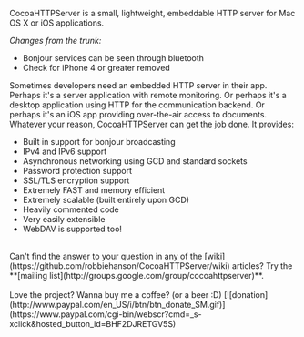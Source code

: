 CocoaHTTPServer is a small, lightweight, embeddable HTTP server for Mac OS X or iOS applications.

*Changes from the trunk:*
- Bonjour services can be seen through bluetooth
- Check for iPhone 4 or greater removed

Sometimes developers need an embedded HTTP server in their app. Perhaps it's a server application with remote monitoring. Or perhaps it's a desktop application using HTTP for the communication backend. Or perhaps it's an iOS app providing over-the-air access to documents. Whatever your reason, CocoaHTTPServer can get the job done. It provides:

-   Built in support for bonjour broadcasting
-   IPv4 and IPv6 support
-   Asynchronous networking using GCD and standard sockets
-   Password protection support
-   SSL/TLS encryption support
-   Extremely FAST and memory efficient
-   Extremely scalable (built entirely upon GCD)
-   Heavily commented code
-   Very easily extensible
-   WebDAV is supported too!

<br/>
Can't find the answer to your question in any of the [wiki](https://github.com/robbiehanson/CocoaHTTPServer/wiki) articles? Try the **[mailing list](http://groups.google.com/group/cocoahttpserver)**.
<br/>
<br/>
Love the project? Wanna buy me a coffee? (or a beer :D) [![donation](http://www.paypal.com/en_US/i/btn/btn_donate_SM.gif)](https://www.paypal.com/cgi-bin/webscr?cmd=_s-xclick&hosted_button_id=BHF2DJRETGV5S)
